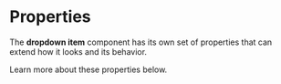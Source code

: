 # Properties

The **dropdown item** component has its own set of properties that can extend how it looks and its behavior. 

Learn more about these properties below.